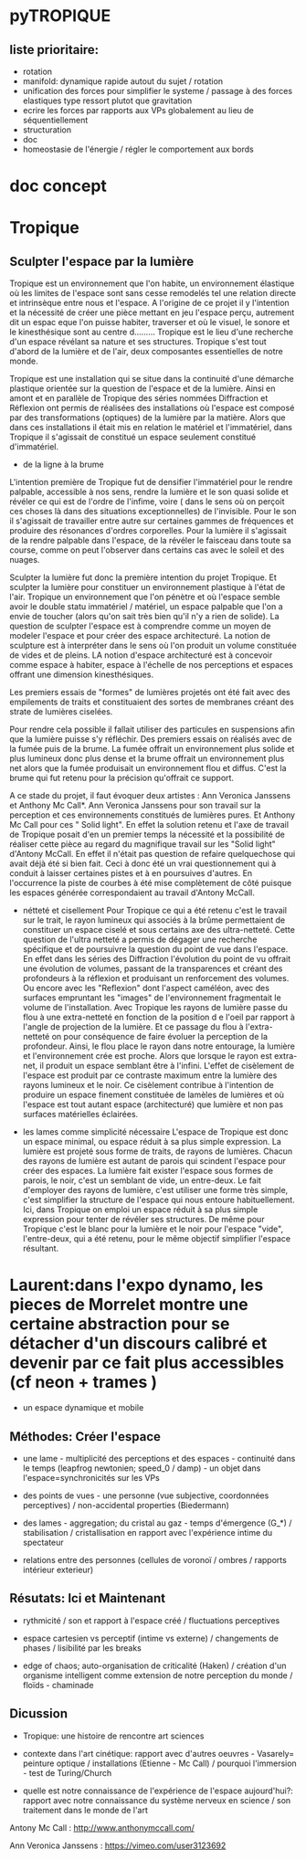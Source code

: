 pyTROPIQUE
==========

liste prioritaire:
------------------
* rotation 
* manifold: dynamique rapide autout du sujet / rotation
* unification des forces pour simplifier le systeme / passage à des forces elastiques type ressort plutot que gravitation
* ecrire les forces par rapports aux VPs globalement au lieu de séquentiellement
* structuration
* doc
* homeostasie de l'énergie / régler le comportement aux bords

doc concept
===========


Tropique
========

Sculpter l'espace par la lumière
--------------------------------
Tropique est un environnement que l'on habite, un environnement élastique où les limites de l'espace sont sans cesse remodelés tel une relation directe et intrinsèque entre nous et l'espace.
A l'origine de ce projet il y l'intention et la nécessité de créer une pièce mettant en jeu l'espace perçu, autrement dit un espac eque l'on puisse habiter, traverser et où le visuel, le sonore et le kinesthésique sont au centre d………
Tropique est le lieu d'une recherche d'un espace révélant sa nature et ses structures. Tropique s'est tout d'abord de la lumière et de l'air, deux composantes essentielles de notre monde.

Tropique est une installation qui se situe dans la continuité d'une démarche plastique orientée sur la question de l'espace et de la lumière.
Ainsi en amont et en parallèle de Tropique des séries nommées Diffraction et Réflexion ont permis de réalisées des installations où l'espace est composé par des transformations (optiques) de la  lumière par la matière. Alors que dans ces installations il était mis en relation le matériel et l'immatériel, dans Tropique il s'agissait de constitué un espace seulement constitué d'immatériel.


 * de la ligne à la brume

L'intention première de Tropique fut de densifier l'immatériel pour le rendre palpable, accessible à nos sens, rendre la lumière et le son quasi solide et révéler ce qui est de l'ordre de l'infime, voire ( dans le sens où on perçoit ces choses là dans des situations exceptionnelles) de l'invisible.
Pour le son il s'agissait de travailler entre autre sur certaines gammes de fréquences et produire des résonances d'ordres corporelles.
Pour la lumière il s'agissait de la rendre palpable dans l'espace, de la révéler le faisceau dans toute sa course, comme on peut l'observer dans certains cas avec le soleil et des nuages.

Sculpter la lumière fut donc la première intention du projet Tropique. Et sculpter la lumière pour constituer un environnement plastique à l'état de l'air. Tropique un environnement que l'on pénètre et où l'espace semble avoir le double statu immatériel / matériel, un espace palpable que l'on a envie de toucher (alors qu'on sait très bien qu'il n'y a rien de solide). 
La question de sculpter l'espace est à comprendre comme un moyen de modeler l'espace et pour créer des espace architecturé. La notion de sculpture est à interpréter dans le sens où l'on produit un volume constituée de vides et de pleins. LA notion d'espace architecturé est à concevoir comme espace à habiter, espace à l'échelle de nos perceptions et espaces offrant une dimension kinesthésiques.

Les premiers essais de "formes" de lumières projetés ont été fait avec des empilements de traits et constituaient des sortes de membranes créant des strate de lumières ciselées.

Pour rendre cela possible il fallait utiliser des particules en suspensions afin que la lumière puisse s'y réfléchir. Des premiers essais on réalisés avec de la fumée puis de la brume. La fumée offrait un environnement plus solide et plus lumineux donc plus dense et la brume offrait un environnement plus net alors que la fumée produisait un environnement flou et diffus.
C'est la brume qui fut retenu pour la précision qu'offrait ce support.

A ce stade du projet, il faut évoquer deux artistes : 
Ann Veronica Janssens et Anthony Mc Call*. Ann Veronica Janssens pour son travail sur la perception et ces environnements constitués de lumières pures. Et Anthony Mc Call pour ces " Solid light". En effet la solution retenu et l'axe de travail de Tropique posait d'en un premier temps la nécessité et la possibilité de réaliser cette pièce au regard du magnifique travail sur les "Solid light" d'Antony McCall. En effet il n'était pas question de refaire quelquechose qui avait déjà été si bien fait. Ceci à donc été un vrai questionnement qui à conduit à laisser certaines pistes et à en poursuives d'autres. En l'occurrence la piste de courbes à été mise complètement de côté puisque les espaces générée correspondaient au travail d'Antony McCall.

 * nétteté et cisellement
Pour Tropique ce qui a été retenu c'est le travail sur le trait, le rayon lumineux qui associés à la brûme permettaient de constituer un espace ciselé et sous certains axe des ultra-netteté. Cette question de l'ultra netteté a permis de dégager une recherche spécifique et de poursuivre la question du point de vue dans l'espace. En effet dans les séries des Diffraction l'évolution du point de vu offrait une évolution de volumes, passant de la transparences et créant des profondeurs à la réflexion et produisant un renforcement des volumes. Ou encore avec les "Reflexion" dont l'aspect caméléon, avec des surfaces empruntant les "images" de l'environnement fragmentait le volume de l'installation.
Avec Tropique les rayons de lumière passe du flou à une extra-netteté en fonction de la position d e l'oeil par rapport à l'angle de projection de la lumière. Et ce passage du flou à l'extra-netteté on pour conséquence de faire évoluer la perception de la profondeur. Ainsi, le flou place le rayon dans notre entourage, la lumière et l'environnement crée est proche. Alors que lorsque le rayon est extra-net, il produit un espace semblant être à l'infini. L'effet de cisèlement de l'espace est produit par ce contraste maximum entre la lumière des rayons lumineux et le noir. Ce cisèlement contribue à l'intention de produire un espace finement constituée de lamèles de lumières et où l'espace est tout autant espace (architecturé) que lumière et non pas surfaces matérielles éclairées.


 * les lames comme simplicité nécessaire
L'espace de Tropique est donc un espace minimal, ou espace réduit à sa plus simple expression. La lumière est projeté sous forme de traits, de rayons de lumières. Chacun des rayons de lumière est autant de parois qui scindent l'espace pour créer des espaces. La lumière fait exister l'espace sous formes de parois, le noir, c'est un semblant de vide, un entre-deux.
Le fait d'employer des rayons de lumière, c'est utiliser une forme très simple, c'est simplifier la structure de l'espace qui nous entoure habituellement. Ici, dans Tropique on emploi un espace réduit à sa plus simple expression pour tenter de révéler ses structures. De même pour Tropique c'est le blanc pour la lumière et le noir pour l'espace "vide", l'entre-deux, qui a été retenu, pour le même objectif simplifier l'espace résultant.
# Laurent:dans l'expo dynamo, les pieces de  Morrelet montre une certaine abstraction pour se détacher d'un discours calibré et devenir par ce fait plus accessibles (cf neon + trames )

* un espace dynamique et mobile


Méthodes: Créer l'espace
-----------------------

 * une lame - multiplicité des perceptions et des espaces - continuité dans le temps (leapfrog newtonien; speed_0 / damp) - un objet dans l'espace=synchronicités sur les VPs

 * des points de vues - une personne (vue subjective, coordonnées perceptives) / non-accidental properties (Biedermann) 

 * des lames - aggregation; du cristal au gaz - temps d'émergence (G_*) / stabilisation / cristallisation en rapport avec l'expérience intime du spectateur

 * relations entre des personnes (cellules de voronoï / ombres / rapports intérieur exterieur)

Résutats: Ici et Maintenant
---------------------------

 * rythmicité / son et rapport à l'espace créé / fluctuations perceptives

 * espace cartesien vs perceptif (intime vs externe) / changements de phases / lisibilité par les breaks

 * edge of chaos; auto-organisation de criticalité (Haken) / création d'un organisme intelligent comme extension de notre perception du monde / floïds - chaminade

Dicussion
---------

 * Tropique: une histoire de rencontre art sciences

 * contexte dans l'art cinétique: rapport avec d'autres oeuvres  - Vasarely= peinture optique / installations (Etienne - Mc Call) / pourquoi l'immersion - test de Turing/Church

 * quelle est notre connaissance de l'expérience de l'espace aujourd'hui?: rapport avec notre connaissance du système nerveux en science / son traitement dans le monde de l'art


Antony Mc Call : http://www.anthonymccall.com/

Ann Veronica Janssens : https://vimeo.com/user3123692
